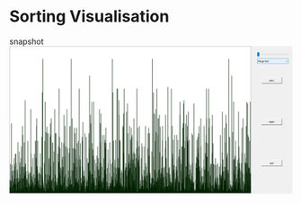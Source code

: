 # Sorting Visualisation
snapshot
![alt tag](https://github.com/AchyutBurlakoti/SortingVisualisation/blob/master/sorting.jpg)
